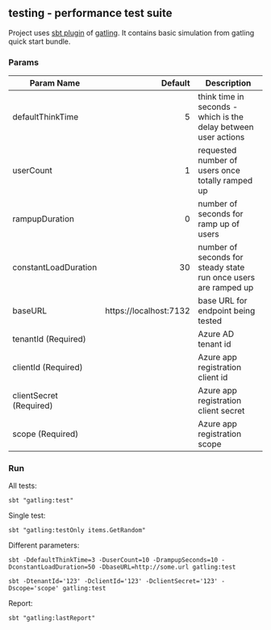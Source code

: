 ## testing - performance test suite

Project uses [sbt plugin][sbtplugindoc] of [gatling][gatlingdoc].
It contains basic simulation from gatling quick start bundle.

[sbtplugindoc]: https://gatling.io/docs/current/extensions/sbt_plugin/
[gatlingdoc]: https://gatling.io/docs/current/advanced_tutorial/

### Params
|Param Name                 |Default                    |Description                                                        |
|---------------------------|--------------------------:|-------------------------------------------------------------------|
|defaultThinkTime           |5                          |think time in seconds - which is the delay between user actions    |
|userCount                  |1                          |requested number of users once totally ramped up                   |
|rampupDuration             |0                          |number of seconds for ramp up of users                             |
|constantLoadDuration       |30                         |number of seconds for steady state run once users are ramped up    |
|baseURL                    |https://localhost:7132     |base URL for endpoint being tested                                 |
|tenantId (Required)        |                           |Azure AD tenant id                                                 |
|clientId (Required)        |                           |Azure app registration client id                                   |
|clientSecret (Required)    |                           |Azure app registration client secret                               |
|scope (Required)           |                           |Azure app registration scope                                       |

### Run

All tests:
```
sbt "gatling:test"
```

Single test:
```
sbt "gatling:testOnly items.GetRandom"
```

Different parameters:
```
sbt -DdefaultThinkTime=3 -DuserCount=10 -DrampupSeconds=10 -DconstantLoadDuration=50 -DbaseURL=http://some.url gatling:test
```
```
sbt -DtenantId='123' -DclientId='123' -DclientSecret='123' -Dscope='scope' gatling:test
```

Report:
```
sbt "gatling:lastReport"
```
